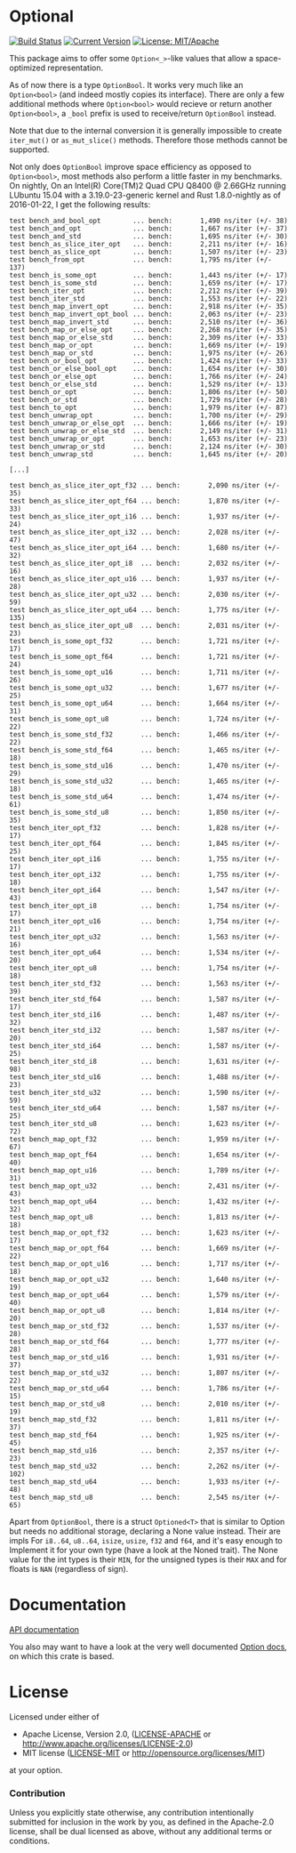 # Optional

[![Build Status](https://travis-ci.org/llogiq/optional.svg)](https://travis-ci.org/llogiq/optional)
[![Current Version](http://meritbadge.herokuapp.com/optional)](https://crates.io/crates/optional)
[![License: MIT/Apache](https://img.shields.io/crates/l/optional.svg)](#License)

This package aims to offer some `Option<_>`-like values that allow a 
space-optimized representation.

As of now there is a type `OptionBool`. It works very much like an
`Option<bool>` (and indeed mostly copies its interface). There are only a few
additional methods where `Option<bool>` would recieve or return another 
`Option<bool>`, a `_bool` prefix is used to receive/return `OptionBool` 
instead.

Note that due to the internal conversion it is generally impossible to create
`iter_mut()` or `as_mut_slice()` methods. Therefore those methods cannot be
supported.

Not only does `OptionBool` improve space efficiency as opposed to 
`Option<bool>`, most methods also perform a little faster in my benchmarks. On 
nightly, On an Intel(R) Core(TM)2 Quad CPU Q8400 @ 
2.66GHz running LUbuntu 15.04 with a 3.19.0-23-generic kernel and Rust 
1.8.0-nightly as of 2016-01-22, I get the following results:

```
test bench_and_bool_opt        ... bench:       1,490 ns/iter (+/- 38)
test bench_and_opt             ... bench:       1,667 ns/iter (+/- 37)
test bench_and_std             ... bench:       1,695 ns/iter (+/- 30)
test bench_as_slice_iter_opt   ... bench:       2,211 ns/iter (+/- 16)
test bench_as_slice_opt        ... bench:       1,507 ns/iter (+/- 23)
test bench_from_opt            ... bench:       1,795 ns/iter (+/- 137)
test bench_is_some_opt         ... bench:       1,443 ns/iter (+/- 17)
test bench_is_some_std         ... bench:       1,659 ns/iter (+/- 17)
test bench_iter_opt            ... bench:       2,212 ns/iter (+/- 39)
test bench_iter_std            ... bench:       1,553 ns/iter (+/- 22)
test bench_map_invert_opt      ... bench:       2,918 ns/iter (+/- 35)
test bench_map_invert_opt_bool ... bench:       2,063 ns/iter (+/- 23)
test bench_map_invert_std      ... bench:       2,510 ns/iter (+/- 36)
test bench_map_or_else_opt     ... bench:       2,268 ns/iter (+/- 35)
test bench_map_or_else_std     ... bench:       2,309 ns/iter (+/- 33)
test bench_map_or_opt          ... bench:       1,669 ns/iter (+/- 19)
test bench_map_or_std          ... bench:       1,975 ns/iter (+/- 26)
test bench_or_bool_opt         ... bench:       1,424 ns/iter (+/- 33)
test bench_or_else_bool_opt    ... bench:       1,654 ns/iter (+/- 30)
test bench_or_else_opt         ... bench:       1,766 ns/iter (+/- 24)
test bench_or_else_std         ... bench:       1,529 ns/iter (+/- 13)
test bench_or_opt              ... bench:       1,806 ns/iter (+/- 50)
test bench_or_std              ... bench:       1,729 ns/iter (+/- 28)
test bench_to_opt              ... bench:       1,979 ns/iter (+/- 87)
test bench_unwrap_opt          ... bench:       1,700 ns/iter (+/- 29)
test bench_unwrap_or_else_opt  ... bench:       1,666 ns/iter (+/- 19)
test bench_unwrap_or_else_std  ... bench:       2,149 ns/iter (+/- 31)
test bench_unwrap_or_opt       ... bench:       1,653 ns/iter (+/- 23)
test bench_unwrap_or_std       ... bench:       2,124 ns/iter (+/- 30)
test bench_unwrap_std          ... bench:       1,645 ns/iter (+/- 20)

[...]

test bench_as_slice_iter_opt_f32 ... bench:       2,090 ns/iter (+/- 35)
test bench_as_slice_iter_opt_f64 ... bench:       1,870 ns/iter (+/- 33)
test bench_as_slice_iter_opt_i16 ... bench:       1,937 ns/iter (+/- 24)
test bench_as_slice_iter_opt_i32 ... bench:       2,028 ns/iter (+/- 47)
test bench_as_slice_iter_opt_i64 ... bench:       1,680 ns/iter (+/- 32)
test bench_as_slice_iter_opt_i8  ... bench:       2,032 ns/iter (+/- 16)
test bench_as_slice_iter_opt_u16 ... bench:       1,937 ns/iter (+/- 28)
test bench_as_slice_iter_opt_u32 ... bench:       2,030 ns/iter (+/- 59)
test bench_as_slice_iter_opt_u64 ... bench:       1,775 ns/iter (+/- 135)
test bench_as_slice_iter_opt_u8  ... bench:       2,031 ns/iter (+/- 23)
test bench_is_some_opt_f32       ... bench:       1,721 ns/iter (+/- 17)
test bench_is_some_opt_f64       ... bench:       1,721 ns/iter (+/- 24)
test bench_is_some_opt_u16       ... bench:       1,711 ns/iter (+/- 26)
test bench_is_some_opt_u32       ... bench:       1,677 ns/iter (+/- 25)
test bench_is_some_opt_u64       ... bench:       1,664 ns/iter (+/- 31)
test bench_is_some_opt_u8        ... bench:       1,724 ns/iter (+/- 22)
test bench_is_some_std_f32       ... bench:       1,466 ns/iter (+/- 22)
test bench_is_some_std_f64       ... bench:       1,465 ns/iter (+/- 18)
test bench_is_some_std_u16       ... bench:       1,470 ns/iter (+/- 29)
test bench_is_some_std_u32       ... bench:       1,465 ns/iter (+/- 18)
test bench_is_some_std_u64       ... bench:       1,474 ns/iter (+/- 61)
test bench_is_some_std_u8        ... bench:       1,850 ns/iter (+/- 35)
test bench_iter_opt_f32          ... bench:       1,828 ns/iter (+/- 17)
test bench_iter_opt_f64          ... bench:       1,845 ns/iter (+/- 25)
test bench_iter_opt_i16          ... bench:       1,755 ns/iter (+/- 17)
test bench_iter_opt_i32          ... bench:       1,755 ns/iter (+/- 18)
test bench_iter_opt_i64          ... bench:       1,547 ns/iter (+/- 43)
test bench_iter_opt_i8           ... bench:       1,754 ns/iter (+/- 17)
test bench_iter_opt_u16          ... bench:       1,754 ns/iter (+/- 21)
test bench_iter_opt_u32          ... bench:       1,563 ns/iter (+/- 16)
test bench_iter_opt_u64          ... bench:       1,534 ns/iter (+/- 20)
test bench_iter_opt_u8           ... bench:       1,754 ns/iter (+/- 18)
test bench_iter_std_f32          ... bench:       1,563 ns/iter (+/- 39)
test bench_iter_std_f64          ... bench:       1,587 ns/iter (+/- 17)
test bench_iter_std_i16          ... bench:       1,487 ns/iter (+/- 32)
test bench_iter_std_i32          ... bench:       1,587 ns/iter (+/- 20)
test bench_iter_std_i64          ... bench:       1,587 ns/iter (+/- 25)
test bench_iter_std_i8           ... bench:       1,631 ns/iter (+/- 98)
test bench_iter_std_u16          ... bench:       1,488 ns/iter (+/- 23)
test bench_iter_std_u32          ... bench:       1,590 ns/iter (+/- 59)
test bench_iter_std_u64          ... bench:       1,587 ns/iter (+/- 25)
test bench_iter_std_u8           ... bench:       1,623 ns/iter (+/- 72)
test bench_map_opt_f32           ... bench:       1,959 ns/iter (+/- 67)
test bench_map_opt_f64           ... bench:       1,654 ns/iter (+/- 40)
test bench_map_opt_u16           ... bench:       1,789 ns/iter (+/- 31)
test bench_map_opt_u32           ... bench:       2,431 ns/iter (+/- 43)
test bench_map_opt_u64           ... bench:       1,432 ns/iter (+/- 32)
test bench_map_opt_u8            ... bench:       1,813 ns/iter (+/- 18)
test bench_map_or_opt_f32        ... bench:       1,623 ns/iter (+/- 17)
test bench_map_or_opt_f64        ... bench:       1,669 ns/iter (+/- 22)
test bench_map_or_opt_u16        ... bench:       1,717 ns/iter (+/- 18)
test bench_map_or_opt_u32        ... bench:       1,640 ns/iter (+/- 19)
test bench_map_or_opt_u64        ... bench:       1,579 ns/iter (+/- 40)
test bench_map_or_opt_u8         ... bench:       1,814 ns/iter (+/- 20)
test bench_map_or_std_f32        ... bench:       1,537 ns/iter (+/- 28)
test bench_map_or_std_f64        ... bench:       1,777 ns/iter (+/- 28)
test bench_map_or_std_u16        ... bench:       1,931 ns/iter (+/- 37)
test bench_map_or_std_u32        ... bench:       1,807 ns/iter (+/- 22)
test bench_map_or_std_u64        ... bench:       1,786 ns/iter (+/- 15)
test bench_map_or_std_u8         ... bench:       2,010 ns/iter (+/- 19)
test bench_map_std_f32           ... bench:       1,811 ns/iter (+/- 37)
test bench_map_std_f64           ... bench:       1,925 ns/iter (+/- 45)
test bench_map_std_u16           ... bench:       2,357 ns/iter (+/- 23)
test bench_map_std_u32           ... bench:       2,262 ns/iter (+/- 102)
test bench_map_std_u64           ... bench:       1,933 ns/iter (+/- 48)
test bench_map_std_u8            ... bench:       2,545 ns/iter (+/- 65)
```

Apart from `OptionBool`, there is a struct `Optioned<T>` that is similar to 
Option but needs no additional storage, declaring a None value instead. Their 
are impls For `i8..64`, `u8..64`, `isize`, `usize`, `f32` and `f64`, and it's 
easy enough to Implement it for your own type (have a look at the Noned trait). 
The None value for the int types is their `MIN`, for the unsigned types is 
their `MAX` and for floats is `NAN` (regardless of sign).

# Documentation

[API documentation](http://llogiq.github.io/optional)

You also may want to have a look at the very well documented
[Option docs](http://doc.rust-lang.org/std/option/enum.Option.html), on which
this crate is based.

# License

Licensed under either of

 * Apache License, Version 2.0, ([LICENSE-APACHE](LICENSE-APACHE) or http://www.apache.org/licenses/LICENSE-2.0)
 * MIT license ([LICENSE-MIT](LICENSE-MIT) or http://opensource.org/licenses/MIT)

at your option.

### Contribution

Unless you explicitly state otherwise, any contribution intentionally
submitted for inclusion in the work by you, as defined in the Apache-2.0
license, shall be dual licensed as above, without any additional terms or
conditions.
